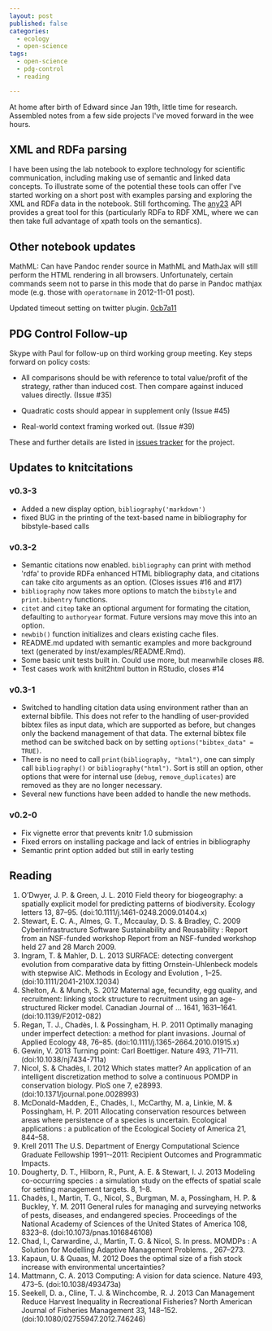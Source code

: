 ```yaml
---
layout: post
published: false
categories: 
  - ecology
  - open-science
tags: 
  - open-science 
  - pdg-control
  - reading

---
```


At home after birth of Edward since Jan 19th, little time for research. Assembled notes from a few side projects I've moved forward in the wee hours.  


XML and RDFa parsing
--------------------

I have been using the lab notebook to explore technology for scientific communication, including making use of semantic and linked data concepts.  To illustrate some of the potential these tools can offer I've started working on a short post with examples parsing and exploring the XML and RDFa data in the notebook.  Still forthcoming.  The [any23](http://any23.org) API provides a great tool for this (particularly RDFa to RDF XML, where we can then take full advantage of xpath tools on the semantics).  

Other notebook updates
----------------------

MathML: Can have Pandoc render source in MathML and MathJax will still perform the HTML rendering in all browsers.  Unfortunately, certain commands seem not to parse in this mode that do parse in Pandoc mathjax mode (e.g. those with `operatorname` in 2012-11-01 post).  

Updated timeout setting on twitter plugin. [0cb7a11](https://github.com/cboettig/labnotebook/commit/0cb7a11247d3dd4ca040ed156a63b6a5d2197bf7)


PDG Control Follow-up
---------------------

Skype with Paul for follow-up on third working group meeting.  Key steps forward on policy costs:

* All comparisons should be with reference to total value/profit of the strategy, rather than induced cost.  Then compare against induced values directly.  (Issue #35)

* Quadratic costs should appear in supplement only (Issue #45)

* Real-world context framing worked out.  (Issue #39)

These and further details are listed in [issues tracker](https://github.com/cboettig/pdg_control/issues?direction=desc&labels=policy+costs&page=1&sort=created&state=open) for the project.  


Updates to knitcitations
------------------------


### v0.3-3

* Added a new display option, `bibliography('markdown')`
* fixed BUG in the printing of the text-based name in bibliography for bibstyle-based calls


### v0.3-2

* Semantic citations now enabled.  `bibliography` can print with method 'rdfa'
  to provide RDFa enhanced HTML bibliography data, and citations can take cito
  arguments as an option. (Closes issues #16 and #17)
* `bibliography` now takes more options to match the `bibstyle` and `print.bibentry`
  functions.
* `citet` and `citep` take an optional argument for formating the citation, defaulting
  to `authoryear` format.  Future versions may move this into an option.  
* `newbib()` function initializes and clears existing cache files.  
* README.md updated with semantic examples and more background text (generated by 
  inst/examples/README.Rmd). 
* Some basic unit tests built in.  Could use more, but meanwhile closes #8.
* Test cases work with knit2html button in RStudio, closes #14

### v0.3-1

* Switched to handling citation data using environment rather than an external bibfile.
  This does not refer to the handling of user-provided bibtex files as input data,
  which are supported as before, but changes only the backend management of that data.
  The external bibtex file method can be switched back on by setting 
  `options("bibtex_data" = TRUE)`.  
* There is no need to call `print(bibliography, "html")`, one can simply call 
  `bibliography()` or `bibliography("html")`. Sort is still an option, other 
  options that were for internal use (`debug`, `remove_duplicates`) are 
  removed as they are no longer necessary.  
* Several new functions have been added to handle the new methods.  


### v0.2-0

* Fix vignette error that prevents knitr 1.0 submission
* Fixed errors on installing package and lack of entries in bibliography
* Semantic print option added but still in early testing 




Reading
-------

1. O’Dwyer, J. P. & Green, J. L. 2010 Field theory for biogeography: a spatially explicit model for predicting patterns of biodiversity. Ecology letters 13, 87–95. (doi:10.1111/j.1461-0248.2009.01404.x)
2. Stewart, E. C. A., Almes, G. T., Mccaulay, D. S. & Bradley, C. 2009 Cyberinfrastructure Software Sustainability and Reusability : Report from an NSF-funded workshop Report from an NSF-funded workshop held 27 and 28 March 2009. 
3. Ingram, T. & Mahler, D. L. 2013 SURFACE: detecting convergent evolution from comparative data by fitting Ornstein-Uhlenbeck models with stepwise AIC. Methods in Ecology and Evolution , 1–25. (doi:10.1111/2041-210X.12034)
4. Shelton, A. & Munch, S. 2012 Maternal age, fecundity, egg quality, and recruitment: linking stock structure to recruitment using an age-structured Ricker model. Canadian Journal of … 1641, 1631–1641. (doi:10.1139/F2012-082)
5. Regan, T. J., Chadès, I. & Possingham, H. P. 2011 Optimally managing under imperfect detection: a method for plant invasions. Journal of Applied Ecology 48, 76–85. (doi:10.1111/j.1365-2664.2010.01915.x)
6. Gewin, V. 2013 Turning point: Carl Boettiger. Nature 493, 711–711. (doi:10.1038/nj7434-711a)
7. Nicol, S. & Chadès, I. 2012 Which states matter? An application of an intelligent discretization method to solve a continuous POMDP in conservation biology. PloS one 7, e28993. (doi:10.1371/journal.pone.0028993)
8. McDonald-Madden, E., Chadès, I., McCarthy, M. a, Linkie, M. & Possingham, H. P. 2011 Allocating conservation resources between areas where persistence of a species is uncertain. Ecological applications : a publication of the Ecological Society of America 21, 844–58. 
10. Krell 2011 The U.S. Department of Energy Computational Science Graduate Fellowship 1991-­‐2011: Recipient Outcomes and Programmatic Impacts. 
11. Dougherty, D. T., Hilborn, R., Punt, A. E. & Stewart, I. J. 2013 Modeling co-occurring species : a simulation study on the effects of spatial scale for setting management targets. 8, 1–8. 
12. Chadès, I., Martin, T. G., Nicol, S., Burgman, M. a, Possingham, H. P. & Buckley, Y. M. 2011 General rules for managing and surveying networks of pests, diseases, and endangered species. Proceedings of the National Academy of Sciences of the United States of America 108, 8323–8. (doi:10.1073/pnas.1016846108)
13. Chad, I., Carwardine, J., Martin, T. G. & Nicol, S. In press. MOMDPs : A Solution for Modelling Adaptive Management Problems. , 267–273. 
14. Kapaun, U. & Quaas, M. 2012 Does the optimal size of a fish stock increase with environmental uncertainties? 
16. Mattmann, C. A. 2013 Computing: A vision for data science. Nature 493, 473–5. (doi:10.1038/493473a)
17. Seekell, D. a., Cline, T. J. & Winchcombe, R. J. 2013 Can Management Reduce Harvest Inequality in Recreational Fisheries? North American Journal of Fisheries Management 33, 148–152. (doi:10.1080/02755947.2012.746246) 



